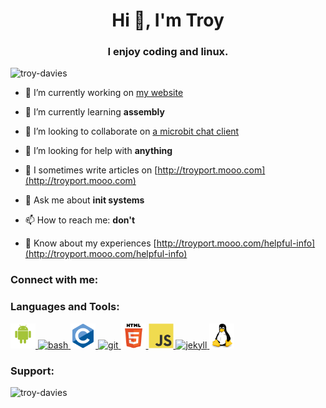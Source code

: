 <h1 align="center">Hi 👋, I'm Troy</h1>
<h3 align="center">I enjoy coding and linux.</h3>

<p align="left"> <img src="https://komarev.com/ghpvc/?username=troy-davies&label=Profile%20views&color=005b94&style=flat" alt="troy-davies" /> </p>

- 🔭 I’m currently working on [my website](http://troyport.mooo.com)

- 🌱 I’m currently learning **assembly**

- 👯 I’m looking to collaborate on [a microbit chat client](chat)

- 🤝 I’m looking for help with **anything**

- 📝 I sometimes write articles on [http://troyport.mooo.com](http://troyport.mooo.com)

- 💬 Ask me about **init systems**

- 📫 How to reach me: **don't**

- 📄 Know about my experiences [http://troyport.mooo.com/helpful-info](http://troyport.mooo.com/helpful-info)

<h3 align="left">Connect with me:</h3>
<p align="left">
</p>

<h3 align="left">Languages and Tools:</h3>
<p align="left"> <a href="https://developer.android.com" target="_blank" rel="noreferrer"> <img src="https://raw.githubusercontent.com/devicons/devicon/master/icons/android/android-original-wordmark.svg" alt="android" width="40" height="40"/> </a> <a href="https://www.gnu.org/software/bash/" target="_blank" rel="noreferrer"> <img src="https://www.vectorlogo.zone/logos/gnu_bash/gnu_bash-icon.svg" alt="bash" width="40" height="40"/> </a> <a href="https://www.cprogramming.com/" target="_blank" rel="noreferrer"> <img src="https://raw.githubusercontent.com/devicons/devicon/master/icons/c/c-original.svg" alt="c" width="40" height="40"/> </a> <a href="https://git-scm.com/" target="_blank" rel="noreferrer"> <img src="https://www.vectorlogo.zone/logos/git-scm/git-scm-icon.svg" alt="git" width="40" height="40"/> </a> <a href="https://www.w3.org/html/" target="_blank" rel="noreferrer"> <img src="https://raw.githubusercontent.com/devicons/devicon/master/icons/html5/html5-original-wordmark.svg" alt="html5" width="40" height="40"/> </a> <a href="https://developer.mozilla.org/en-US/docs/Web/JavaScript" target="_blank" rel="noreferrer"> <img src="https://raw.githubusercontent.com/devicons/devicon/master/icons/javascript/javascript-original.svg" alt="javascript" width="40" height="40"/> </a> <a href="https://jekyllrb.com/" target="_blank" rel="noreferrer"> <img src="https://www.vectorlogo.zone/logos/jekyllrb/jekyllrb-icon.svg" alt="jekyll" width="40" height="40"/> </a> <a href="https://www.linux.org/" target="_blank" rel="noreferrer"> <img src="https://raw.githubusercontent.com/devicons/devicon/master/icons/linux/linux-original.svg" alt="linux" width="40" height="40"/> </a> </p>

<h3 align="left">Support:</h3>
<p><a href="https://www.buymeacoffee.com/troy-davies"> <img align="left" src="https://cdn.buymeacoffee.com/buttons/v2/default-yellow.png" height="50" width="210" alt="troy-davies" /></a></p><br><br>

<!---
troy-davies/troy-davies is a ✨ special ✨ repository because its `README.md` (this file) appears on your GitHub profile.
You can click the Preview link to take a look at your changes.
--->
